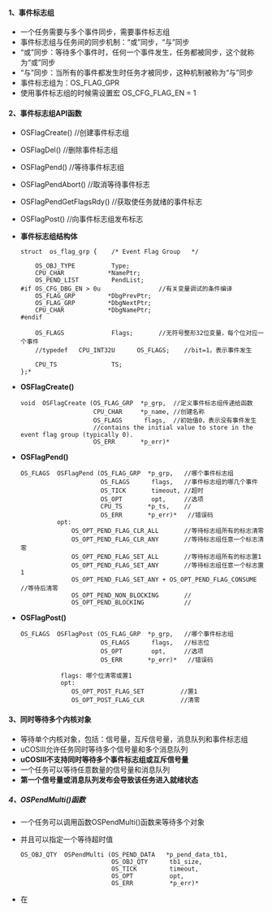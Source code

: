 #### 1、事件标志组

- 一个任务需要与多个事件同步，需要事件标志组
- 事件标志组与任务间的同步机制：“或”同步，“与”同步
- “或”同步：等待多个事件时，任何一个事件发生，任务都被同步，这个就称为“或”同步
- “与”同步：当所有的事件都发生时任务才被同步，这种机制被称为“与”同步
- 事件标志组为：OS_FLAG_GPR
- 使用事件标志组的时候需设置宏 OS_CFG_FLAG_EN = 1

#### 2、事件标志组API函数

- OSFlagCreate()            //创建事件标志组
- OSFlagDel()               //删除事件标志组
- OSFlagPend()              //等待事件标志组
- OSFlagPendAbort()         //取消等待事件标志
- OSFlagPendGetFlagsRdy()   //获取使任务就绪的事件标志
- OSFlagPost()              //向事件标志组发布标志

- **事件标志组结构体**

      struct  os_flag_grp {    /* Event Flag Group   */

          OS_OBJ_TYPE          Type;               
          CPU_CHAR            *NamePtr;              
          OS_PEND_LIST         PendList;                
      #if OS_CFG_DBG_EN > 0u                //有关变量调试的条件编译
          OS_FLAG_GRP         *DbgPrevPtr;
          OS_FLAG_GRP         *DbgNextPtr;
          CPU_CHAR            *DbgNamePtr;
      #endif

          OS_FLAGS             Flags;       //无符号整形32位变量，每个位对应一个事件
          //typedef   CPU_INT32U      OS_FLAGS;    //bit=1，表示事件发生

          CPU_TS               TS;             
      };*

- **OSFlagCreate()**

      void  OSFlagCreate (OS_FLAG_GRP  *p_grp,  //定义事件标志组传递给函数
                          CPU_CHAR     *p_name, //创建名称
                          OS_FLAGS      flags,  //初始值0，表示没有事件发生
                          //contains the initial value to store in the event flag group (typically 0).
                          OS_ERR       *p_err)*

- **OSFlagPend()**

      OS_FLAGS  OSFlagPend (OS_FLAG_GRP  *p_grp,   //哪个事件标志组
                            OS_FLAGS      flags,   //事件标志组的哪几个事件
                            OS_TICK       timeout, //超时
                            OS_OPT        opt,     //选项
                            CPU_TS       *p_ts,    //
                            OS_ERR       *p_err)*   //错误码
                opt:
                    OS_OPT_PEND_FLAG_CLR_ALL       //等待标志组所有的标志清零
                    OS_OPT_PEND_FLAG_CLR_ANY       //等待标志组任意一个标志清零
                    OS_OPT_PEND_FLAG_SET_ALL       //等待标志组所有的标志置1
                    OS_OPT_PEND_FLAG_SET_ANY       //等待标志组任意一个标志置1
                    OS_OPT_PEND_FLAG_SET_ANY + OS_OPT_PEND_FLAG_CONSUME   //等待后清零
                    OS_OPT_PEND_NON_BLOCKING       //
                    OS_OPT_PEND_BLOCKING           //

- **OSFlagPost()**

      OS_FLAGS  OSFlagPost (OS_FLAG_GRP  *p_grp,   //哪个事件标志组
                            OS_FLAGS      flags,   //标志位
                            OS_OPT        opt,     //选项
                            OS_ERR       *p_err)*   //错误码

                 flags: 哪个位清零或置1
                 opt:
                    OS_OPT_POST_FLAG_SET          //置1
                    OS_OPT_POST_FLAG_CLR          //清零

#### 3、同时等待多个内核对象

- 等待单个内核对象，包括：信号量，互斥信号量，消息队列和事件标志组
- uCOSIII允许任务同时等待多个信号量和多个消息队列
- **uCOSIII不支持同时等待多个事件标志组或互斥信号量**
- 一个任务可以等待任意数量的信号量和消息队列
- **第一个信号量或消息队列发布会导致该任务进入就绪状态**

##### 4、OSPendMulti()函数

- 一个任务可以调用函数OSPendMulti()函数来等待多个对象
- 并且可以指定一个等待超时值

      OS_OBJ_QTY  OSPendMulti (OS_PEND_DATA   *p_pend_data_tb1,
                               OS_OBJ_QTY      tb1_size,
                               OS_TICK         timeout,
                               OS_OPT          opt,
                               OS_ERR          *p_err)*
- 在

